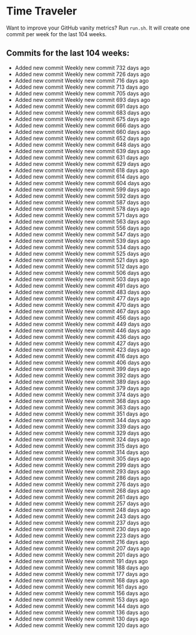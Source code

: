 # Time Traveler

Want to improve your GitHub vanity metrics?
Run `run.sh`.
It will create one commit per week for the last 104 weeks.

## Commits for the last 104 weeks:
- Added new commit Weekly new commit 732 days ago
- Added new commit Weekly new commit 726 days ago
- Added new commit Weekly new commit 716 days ago
- Added new commit Weekly new commit 713 days ago
- Added new commit Weekly new commit 705 days ago
- Added new commit Weekly new commit 693 days ago
- Added new commit Weekly new commit 691 days ago
- Added new commit Weekly new commit 683 days ago
- Added new commit Weekly new commit 675 days ago
- Added new commit Weekly new commit 666 days ago
- Added new commit Weekly new commit 660 days ago
- Added new commit Weekly new commit 652 days ago
- Added new commit Weekly new commit 648 days ago
- Added new commit Weekly new commit 639 days ago
- Added new commit Weekly new commit 631 days ago
- Added new commit Weekly new commit 629 days ago
- Added new commit Weekly new commit 618 days ago
- Added new commit Weekly new commit 614 days ago
- Added new commit Weekly new commit 604 days ago
- Added new commit Weekly new commit 599 days ago
- Added new commit Weekly new commit 592 days ago
- Added new commit Weekly new commit 587 days ago
- Added new commit Weekly new commit 578 days ago
- Added new commit Weekly new commit 571 days ago
- Added new commit Weekly new commit 563 days ago
- Added new commit Weekly new commit 556 days ago
- Added new commit Weekly new commit 547 days ago
- Added new commit Weekly new commit 539 days ago
- Added new commit Weekly new commit 534 days ago
- Added new commit Weekly new commit 525 days ago
- Added new commit Weekly new commit 521 days ago
- Added new commit Weekly new commit 512 days ago
- Added new commit Weekly new commit 506 days ago
- Added new commit Weekly new commit 503 days ago
- Added new commit Weekly new commit 491 days ago
- Added new commit Weekly new commit 483 days ago
- Added new commit Weekly new commit 477 days ago
- Added new commit Weekly new commit 470 days ago
- Added new commit Weekly new commit 467 days ago
- Added new commit Weekly new commit 456 days ago
- Added new commit Weekly new commit 449 days ago
- Added new commit Weekly new commit 446 days ago
- Added new commit Weekly new commit 436 days ago
- Added new commit Weekly new commit 427 days ago
- Added new commit Weekly new commit 423 days ago
- Added new commit Weekly new commit 416 days ago
- Added new commit Weekly new commit 406 days ago
- Added new commit Weekly new commit 399 days ago
- Added new commit Weekly new commit 392 days ago
- Added new commit Weekly new commit 389 days ago
- Added new commit Weekly new commit 379 days ago
- Added new commit Weekly new commit 374 days ago
- Added new commit Weekly new commit 368 days ago
- Added new commit Weekly new commit 363 days ago
- Added new commit Weekly new commit 351 days ago
- Added new commit Weekly new commit 344 days ago
- Added new commit Weekly new commit 339 days ago
- Added new commit Weekly new commit 329 days ago
- Added new commit Weekly new commit 324 days ago
- Added new commit Weekly new commit 315 days ago
- Added new commit Weekly new commit 314 days ago
- Added new commit Weekly new commit 305 days ago
- Added new commit Weekly new commit 299 days ago
- Added new commit Weekly new commit 293 days ago
- Added new commit Weekly new commit 286 days ago
- Added new commit Weekly new commit 276 days ago
- Added new commit Weekly new commit 268 days ago
- Added new commit Weekly new commit 261 days ago
- Added new commit Weekly new commit 257 days ago
- Added new commit Weekly new commit 248 days ago
- Added new commit Weekly new commit 243 days ago
- Added new commit Weekly new commit 237 days ago
- Added new commit Weekly new commit 230 days ago
- Added new commit Weekly new commit 223 days ago
- Added new commit Weekly new commit 216 days ago
- Added new commit Weekly new commit 207 days ago
- Added new commit Weekly new commit 201 days ago
- Added new commit Weekly new commit 191 days ago
- Added new commit Weekly new commit 188 days ago
- Added new commit Weekly new commit 177 days ago
- Added new commit Weekly new commit 168 days ago
- Added new commit Weekly new commit 161 days ago
- Added new commit Weekly new commit 156 days ago
- Added new commit Weekly new commit 153 days ago
- Added new commit Weekly new commit 144 days ago
- Added new commit Weekly new commit 136 days ago
- Added new commit Weekly new commit 130 days ago
- Added new commit Weekly new commit 120 days ago
